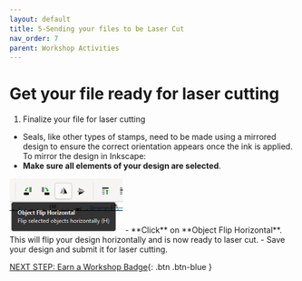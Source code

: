 ```yaml
---
layout: default
title: 5-Sending your files to be Laser Cut
nav_order: 7
parent: Workshop Activities
---
```

# Get your file ready for laser cutting 

1. Finalize your file for laser cutting
- Seals, like other types of stamps, need to be made using a mirrored design to ensure the correct orientation appears once the ink is applied. To mirror the design in Inkscape:  
- **Make sure all elements of your design are selected**.

<img src="images/16.mirror2.png" style="float;width:200px;" alt=""> 
- **Click** on **Object Flip Horizontal**. This will flip your design horizontally and is now ready to laser cut. 
- Save your design and submit it for laser cutting. 

[NEXT STEP: Earn a Workshop Badge](informal-credentials.html){: .btn .btn-blue }

